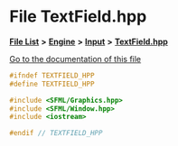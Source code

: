 

# File TextField.hpp

[**File List**](files.md) **>** [**Engine**](dir_7dd3fffce23fd825de4eb623b113c1bd.md) **>** [**Input**](dir_011a5bb273ab46acf9be02ac4bf7f0a3.md) **>** [**TextField.hpp**](TextField_8hpp.md)

[Go to the documentation of this file](TextField_8hpp.md)


```C++
#ifndef TEXTFIELD_HPP
#define TEXTFIELD_HPP

#include <SFML/Graphics.hpp>
#include <SFML/Window.hpp>
#include <iostream>

#endif // TEXTFIELD_HPP
```


